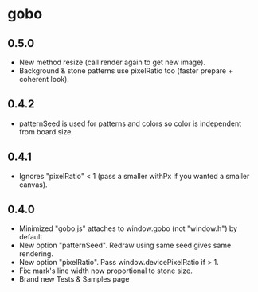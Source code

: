 # gobo
## 0.5.0
- New method resize (call render again to get new image).
- Background & stone patterns use pixelRatio too (faster prepare + coherent look).
## 0.4.2
- patternSeed is used for patterns and colors so color is independent from board size.
## 0.4.1
- Ignores "pixelRatio" < 1 (pass a smaller withPx if you wanted a smaller canvas).
## 0.4.0
- Minimized "gobo.js" attaches to window.gobo (not "window.h") by default
- New option "patternSeed". Redraw using same seed gives same rendering.
- New option "pixelRatio". Pass window.devicePixelRatio if > 1.
- Fix: mark's line width now proportional to stone size.
- Brand new Tests & Samples page
